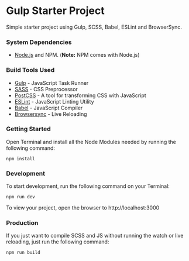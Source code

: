 # Gulp Starter Project

Simple starter project using Gulp, SCSS, Babel, ESLint and BrowserSync.

### System Dependencies
* [Node.js](https://nodejs.org/en/) and NPM. (**Note:** NPM comes with Node.js)

### Build Tools Used
* [Gulp](https://gulpjs.com/) - JavaScript Task Runner
* [SASS](http://sass-lang.com/) - CSS Preprocessor
* [PostCSS](https://postcss.org/) - A tool for transforming CSS with JavaScript
* [ESLint](http://eslint.org/) - JavaScript Linting Utility
* [Babel](https://babeljs.io/) - JavaScript Compiler
* [Browsersync](https://www.browsersync.io/) - Live Reloading

### Getting Started
Open Terminal and install all the Node Modules needed by running the following command:

```
npm install
```

### Development 

To start development, run the following command on your Terminal:

```
npm run dev
```

To view your project, open the browser to http://localhost:3000

### Production

If you just want to compile SCSS and JS without running the watch or live reloading, just run the following command:

```
npm run build
```